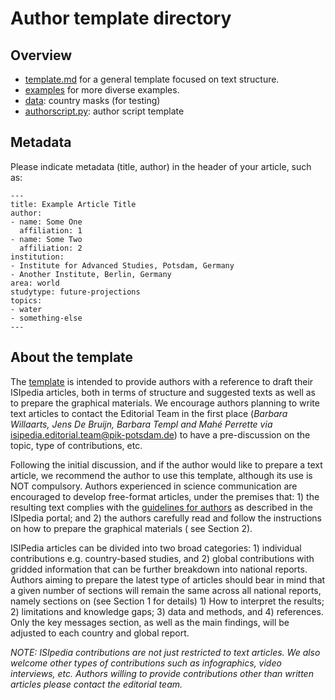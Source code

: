 # Author template directory

## Overview

- [template.md](template.md) for a general template focused on text structure.
- [examples](examples) for more diverse examples.
- [data](data): country masks (for testing)
- [authorscript.py](authorscript.py): author script template

## Metadata

Please indicate metadata (title, author) in the header of your article, such as:
```
---
title: Example Article Title
author:
- name: Some One
  affiliation: 1
- name: Some Two
  affiliation: 2
institution:
- Institute for Advanced Studies, Potsdam, Germany
- Another Institute, Berlin, Germany
area: world
studytype: future-projections
topics:
- water
- something-else
---
```

## About the template

The [template](template.md) is intended to provide authors with a reference to draft
their ISIpedia articles, both in terms of structure and suggested texts
as well as to prepare the graphical materials. We encourage authors
planning to write text articles to contact the Editorial Team in the
first place (*Barbara Willaarts, Jens De Bruijn, Barbara Templ and Mahé
Perrette via* <isipedia.editorial.team@pik-potsdam.de>) to have a
pre-discussion on the topic, type of contributions, etc.

Following the initial discussion, and if the author would like to
prepare a text article, we recommend the author to use this template,
although its use is NOT compulsory. Authors experienced in science
communication are encouraged to develop free-format articles, under the
premises that: 1) the resulting text complies with the [guidelines for
authors](https://demo.isipedia.org/for-scientists/) as described in the
ISIpedia portal; and 2) the authors carefully read and follow the
instructions on how to prepare the graphical materials ( see Section 2).

ISIPedia articles can be divided into two broad categories: 1)
individual contributions e.g. country-based studies, and 2) global
contributions with gridded information that can be further breakdown
into national reports. Authors aiming to prepare the latest type of
articles should bear in mind that a given number of sections will remain
the same across all national reports, namely sections on (see Section 1
for details) 1) How to interpret the results; 2) limitations and
knowledge gaps; 3) data and methods, and 4) references. Only the key
messages section, as well as the main findings, will be adjusted to each
country and global report.

*NOTE: ISIpedia contributions are not just restricted to text articles.
We also welcome other types of contributions such as infographics, video
interviews, etc. Authors willing to provide contributions other than
written articles please contact the editorial team.*
